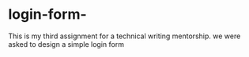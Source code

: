 # login-form-
This is my third assignment for a technical writing mentorship. we were asked to design a simple login form
